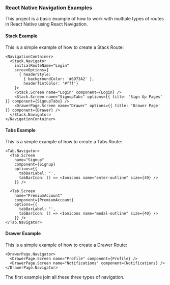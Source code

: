 ### React Native Navigation Examples

This project is a basic example of how to work with multiple types of routes
in React Native using React Navigation.

#### Stack Example

This is a simple example of how to create a Stack Route:
```tsx
<NavigationContainer>
  <Stack.Navigator
    initialRouteName="Login"
    screenOptions={
      { headerStyle:
        { backgroundColor: '#6973A2' },
        headerTintColor: '#fff'}
    }>
    <Stack.Screen name="Login" component={Login} />
    <Stack.Screen name="SignupTabs" options={{ title: 'Sign Up Pages' }} component={SignupTabs} />
    <DrawerPage.Screen name="Drawer" options={{ title: 'Drawer Page' }} component={Drawer} />
  </Stack.Navigator>
</NavigationContainer>
```
#### Tabs Example

This is a simple example of how to create a Tabs Route:
```tsx
<Tab.Navigator>
  <Tab.Screen
    name="Signup"
    component={Signup}
    options={{
      tabBarLabel: '',
      tabBarIcon: () => <Ionicons name="enter-outline" size={40} />
    }} />
    
  <Tab.Screen
    name="PremiumAccount"
    component={PremiumAccount}
    options={{
      tabBarLabel: '',
      tabBarIcon: () => <Ionicons name="medal-outline" size={40} />
    }} />
</Tab.Navigator>
```

#### Drawer Example

This is a simple example of how to create a Drawer Route:
```tsx
<DrawerPage.Navigator>
  <DrawerPage.Screen name="Profile" component={Profile} />
  <DrawerPage.Screen name="Notifications" component={Notifications} />
</DrawerPage.Navigator>
```

The first example join all these three types of navigation.
